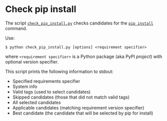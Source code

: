 # Check pip install

The script [`check_pip_install.py`](check_pip_install.py) checks
candidates for the [`pip
install`](https://pip.pypa.io/en/stable/reference/pip_install/)
command.

Use:

    $ python check_pip_install.py [options] <requirement specifier>

where `<requirement specifier>` is a Python package (aka PyPI
*project*) with optional version specifier.

This script prints the following information to stdout:

- Specified requirements specifier
- System info
- Valid tags (used to select candidates)
- Skipped candidates (those that did not match valid tags)
- All selected candidates
- Applicable candidates (matching requirement version specifier)
- Best candidate (the candidate that will be selected by pip for
  install)
